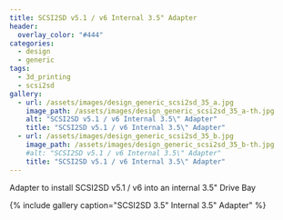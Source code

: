 ```yaml
---
title: SCSI2SD v5.1 / v6 Internal 3.5" Adapter
header:
  overlay_color: "#444"
categories:
  - design
  - generic
tags:
  - 3d_printing
  - scsi2sd
gallery:
  - url: /assets/images/design_generic_scsi2sd_35_a.jpg
    image_path: /assets/images/design_generic_scsi2sd_35_a-th.jpg
    alt: "SCSI2SD v5.1 / v6 Internal 3.5\" Adapter"
    title: "SCSI2SD v5.1 / v6 Internal 3.5\" Adapter"
  - url: /assets/images/design_generic_scsi2sd_35_b.jpg
    image_path: /assets/images/design_generic_scsi2sd_35_b-th.jpg
    #alt: "SCSI2SD v5.1 / v6 Internal 3.5\" Adapter"
    title: "SCSI2SD v5.1 / v6 Internal 3.5\" Adapter"  
---
```


Adapter to install SCSI2SD v5.1 / v6 into an internal 3.5" Drive Bay

{% include gallery caption="SCSI2SD 3.5" Internal 3.5" Adapter" %}